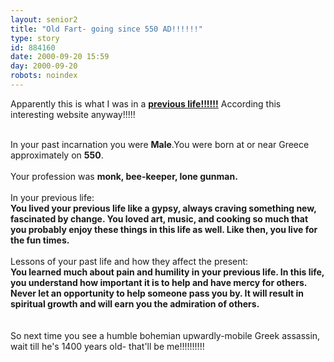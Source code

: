 ```yaml
---
layout: senior2
title: "Old Fart- going since 550 AD!!!!!!"
type: story
id: 884160
date: 2000-09-20 15:59
day: 2000-09-20
robots: noindex
---
```

Apparently this is what I was in a <b><a href="http://passionup.com/fun/fun300.htm">previous life!!!!!!</a></b> According this interesting website anyway!!!!!<br/> <br/><div class="quote">In your past incarnation you were <b>Male</b>.You were born at or near Greece approximately on <b>550</b>.<br/> <br/>Your profession was <b>monk, bee-keeper, lone gunman.</b> <br/> <br/>In your previous life:<br/><b>You lived your previous life like a gypsy, always craving something new, fascinated by change. You loved art, music, and cooking so much that you probably enjoy these things in this life as well. Like then, you live for the fun times.</b> <br/> <br/>Lessons of your past life and how they affect the present:<br/><b>You learned much about pain and humility in your previous life. In this life, you understand how important it is to help and have mercy for others. Never let an opportunity to help someone pass you by. It will result in spiritual growth and will earn you the admiration of others.</b></div> <br/> <br/>So next time you see a humble bohemian upwardly-mobile Greek assassin, wait till he's 1400 years old- that'll be me!!!!!!!!!!
